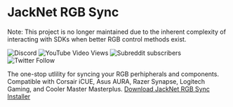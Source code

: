 # JackNet RGB Sync

Note: This project is no longer maintained due to the inherent complexity of interacting with SDKs when better RGB control methods exist.

![Discord](https://img.shields.io/discord/477912521806839819?color=7289da&label=Discord&logo=discord&style=for-the-badge)
![YouTube Video Views](https://img.shields.io/youtube/views/94VzDmuZnMA?color=FF0000&label=Tutorial%20Video&logo=youtube&logoColor=FF0000&style=for-the-badge)
![Subreddit subscribers](https://img.shields.io/reddit/subreddit-subscribers/rgbsync?logo=reddit&style=for-the-badge)
![Twitter Follow](https://img.shields.io/twitter/follow/rgbsync?color=1DA1F2&logo=twitter&style=for-the-badge)


The one-stop utlility for syncing your RGB perhipherals and components. Compatible with Corsair iCUE, Asus AURA, Razer Synapse, Logitech Gaming, and Cooler Master Masterplus.
[Download JackNet RGB Sync Installer](https://dl.rgbsync.com?auto-dl "Download JackNet RGB Sync Installer")

